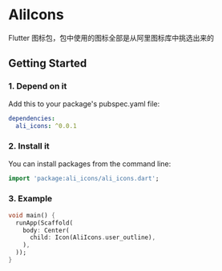 # AliIcons

Flutter 图标包，包中使用的图标全部是从阿里图标库中挑选出来的

## Getting Started

### 1. Depend on it
Add this to your package's pubspec.yaml file:
```yaml
dependencies:
  ali_icons: ^0.0.1
```

### 2. Install it
You can install packages from the command line:
```dart
import 'package:ali_icons/ali_icons.dart';
```
### 3. Example
```dart
void main() {
  runApp(Scaffold(
    body: Center(
      child: Icon(AliIcons.user_outline),
    ),
  ));
}
```

